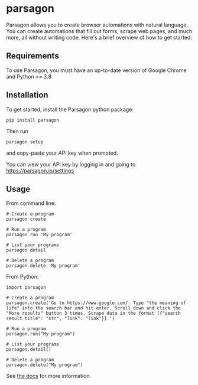 # parsagon

Parsagon allows you to create browser automations with natural language. You can create automations that fill out forms, scrape web pages, and much more, all without writing code. Here's a brief overview of how to get started:

## Requirements

To use Parsagon, you must have an up-to-date version of Google Chrome and Python >= 3.8

## Installation

To get started, install the Parsagon python package:

`pip install parsagon`

Then run

`parsagon setup`

and copy-paste your API key when prompted.

You can view your API key by logging in and going to <https://parsagon.io/settings>

## Usage

From command line:

```
# Create a program
parsagon create

# Run a program
parsagon run 'My program'

# List your programs
parsagon detail

# Delete a program
parsagon delete 'My program'
```

From Python:
```
import parsagon

# Create a program
parsagon.create('Go to https://www.google.com/. Type "the meaning of life" into the search bar and hit enter. Scroll down and click the "More results" button 3 times. Scrape data in the format [{"search result title": "str", "link": "link"}].')

# Run a program
parsagon.run("My program")

# List your programs
parsagon.detail()

# Delete a program
parsagon.delete("My program")
```

See [the docs](https://parsagon.io/docs/pipelines/overview) for more information.

